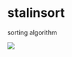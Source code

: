 # stalinsort
sorting algorithm

![](https://66.media.tumblr.com/9bd63ee0237867bcc44944e049cb7555/tumblr_pm1n4heefi1trunkfo1_1280.jpg)
